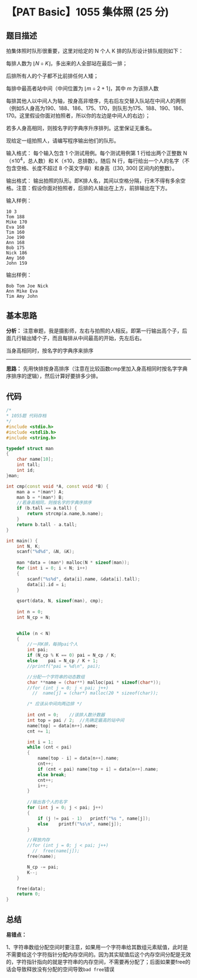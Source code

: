 # 【PAT Basic】1055 集体照 (25 分)

## 题目描述

拍集体照时队形很重要，这里对给定的 N 个人 K 排的队形设计排队规则如下：

每排人数为 $\lfloor N \div K \rfloor$，多出来的人全部站在最后一排；

后排所有人的个子都不比前排任何人矮；

每排中最高者站中间（中间位置为 $\lfloor m \div 2 + 1 \rfloor$，其中 $m$ 为该排人数

每排其他人以中间人为轴，按身高非增序，先右后左交替入队站在中间人的两侧（例如5人身高为190、188、186、175、170，则队形为175、188、190、186、170。这里假设你面对拍照者，所以你的左边是中间人的右边）；

若多人身高相同，则按名字的字典序升序排列。这里保证无重名。

现给定一组拍照人，请编写程序输出他们的队形。

输入格式：
每个输入包含 1 个测试用例。每个测试用例第 1 行给出两个正整数 N（≤$10^4$​​ ，总人数）和 K（≤10，总排数）。随后 N 行，每行给出一个人的名字（不包含空格、长度不超过 8 个英文字母）和身高（[30, 300] 区间内的整数）。

输出格式：
输出拍照的队形。即K排人名，其间以空格分隔，行末不得有多余空格。注意：假设你面对拍照者，后排的人输出在上方，前排输出在下方。

输入样例：
```
10 3
Tom 188
Mike 170
Eva 168
Tim 160
Joe 190
Ann 168
Bob 175
Nick 186
Amy 160
John 159
```

输出样例：
```
Bob Tom Joe Nick
Ann Mike Eva
Tim Amy John
```

## 基本思路

**分析：**
注意审题，我是摄影师，左右与拍照的人相反。即第一行输出高个子，后面几行输出矮个子，而且每排从中间最高的开始，先左后右。

当身高相同时，按名字的字典序来排序

---
**思路：**
先用快排按身高排序（注意在比较函数cmp里加入身高相同时按名字字典序排序的逻辑），然后计算好要排多少排。

## 代码

```cpp
/*
* 1055题 代码存档
*/
#include <stdio.h>
#include <stdlib.h>
#include <string.h>

typedef struct man
{
    char name[10];
    int tall;
    int id;
}man;

int cmp(const void *A, const void *B) {
    man a = *(man*) A;
    man b = *(man*) B;
    //若身高相同，则按名字的字典序排序
    if (b.tall == a.tall) {
        return strcmp(a.name,b.name);
    }
    return b.tall - a.tall;
}

int main() {
    int N, K;
    scanf("%d%d", &N, &K);
    
    man *data = (man*) malloc(N * sizeof(man));
    for (int i = 0; i < N; i++)
    {
        scanf("%s%d", data[i].name, &data[i].tall);
        data[i].id = i;
    }
    
    qsort(data, N, sizeof(man), cmp);
    
    int n = 0;
    int N_cp = N;
    

    while (n < N)
    {
        //一共K排，每排pai个人
        int pai;
        if (N_cp % K == 0) pai = N_cp / K;
        else    pai = N_cp / K + 1;  
        //printf("pai = %d\n", pai);  

        //分配一个字符串的动态数组
        char **name = (char**) malloc(pai * sizeof(char*));
        //for (int j = 0; j < pai; j++)
          //  name[j] = (char*) malloc(20 * sizeof(char));

        /* 应该从中间向两边排 */
        
        int cnt = 0;    //该排人数计数器
        int top = pai / 2;  //先确定最高的站中间
        name[top] = data[n++].name;
        cnt += 1;

        int i = 1;
        while (cnt < pai)
        {
            name[top - i] = data[n++].name;
            cnt++;
            if (cnt < pai) name[top + i] = data[n++].name;
            else break;
            cnt++;
            i++;
        }
        
        //输出各个人的名字
        for (int j = 0; j < pai; j++)
        {
            if (j != pai - 1)   printf("%s ", name[j]);
            else    printf("%s\n", name[j]);
        }

        //释放内存
        //for (int j = 0; j < pai; j++)
          //  free(name[j]);
        free(name);

        N_cp -= pai;
        K--;
    }

    free(data);
    return 0;
}
```

## 总结

**易错点：**

1、字符串数组分配空间时要注意，如果用一个字符串给其数组元素赋值，此时是不需要给这个字符指针分配内存空间的。因为其实赋值后这个内存空间分配是无效的，字符指针指向的就是字符串的内存空间，不需要再分配了；后面如果要free的话会导致释放没有分配的空间导致```bad free```错误
